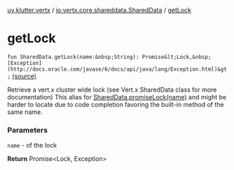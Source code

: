 [uy.klutter.vertx](../index.md) / [io.vertx.core.shareddata.SharedData](index.md) / [getLock](.)


# getLock
`fun SharedData.getLock(name:&nbsp;String): Promise&lt;Lock,&nbsp;[Exception](http://docs.oracle.com/javase/6/docs/api/java/lang/Exception.html)&gt;` [(source)](https://github.com/kohesive/klutter/blob/master/vertx3-jdk8/src/main/kotlin/uy/klutter/vertx/VertxSharedData.kt#L50)

Retrieve a vert.x cluster wide lock (see Vert.x SharedData class for more documentation)
This alias for [SharedData.promiseLock(name)](#) and might be harder
to locate due to code completion favoring the built-in method of the same name.

### Parameters
`name` - of the lock

**Return**
Promise&lt;Lock, Exception&gt;


